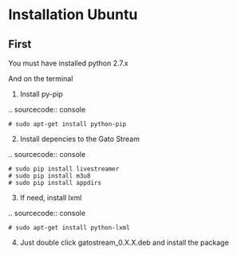 Installation Ubuntu
===================

First
-----

You must have installed python 2.7.x

And on the terminal
1. Install py-pip

.. sourcecode:: console

	# sudo apt-get install python-pip
	
2. Install depencies to the Gato Stream

.. sourcecode:: console

	# sudo pip install livestreamer
	# sudo pip install m3u8
	# sudo pip install appdirs

3. If need, install lxml

.. sourcecode:: console

	# sudo apt-get install python-lxml
	
4. Just double click gatostream_0.X.X.deb and install the package